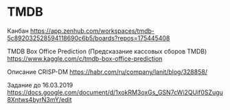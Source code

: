 # TMDB

Канбан https://app.zenhub.com/workspaces/tmdb-5c892032528594118690c6b5/boards?repos=175445408

TMDB Box Office Prediction (Предсказание кассовых сборов TMDB) https://www.kaggle.com/c/tmdb-box-office-prediction

Описание CRISP-DM https://habr.com/ru/company/lanit/blog/328858/

Задание до 16.03.2019 https://docs.google.com/document/d/1xokRM3oxGs_GSN7cWi2QUif0SZugu8Xntws4byrN3mY/edit
